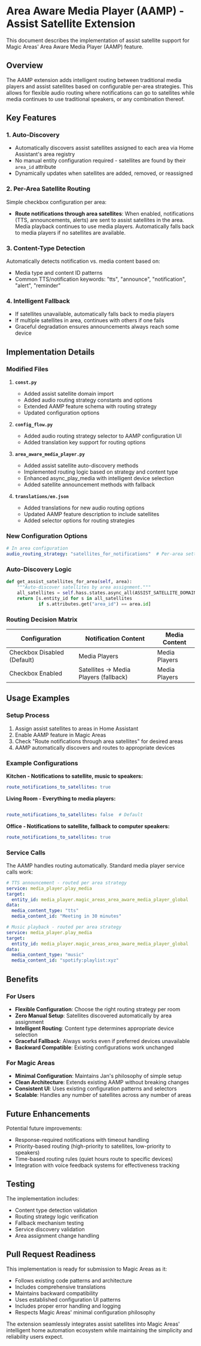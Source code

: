 # Area Aware Media Player (AAMP) - Assist Satellite Extension

This document describes the implementation of assist satellite support for Magic Areas' Area Aware Media Player (AAMP) feature.

## Overview

The AAMP extension adds intelligent routing between traditional media players and assist satellites based on configurable per-area strategies. This allows for flexible audio routing where notifications can go to satellites while media continues to use traditional speakers, or any combination thereof.

## Key Features

### 1. Auto-Discovery
- Automatically discovers assist satellites assigned to each area via Home Assistant's area registry
- No manual entity configuration required - satellites are found by their `area_id` attribute
- Dynamically updates when satellites are added, removed, or reassigned


### 2. Per-Area Satellite Routing
Simple checkbox configuration per area:

- **Route notifications through area satellites**: When enabled, notifications (TTS, announcements, alerts) are sent to assist satellites in the area. Media playback continues to use media players. Automatically falls back to media players if no satellites are available.

### 3. Content-Type Detection
Automatically detects notification vs. media content based on:
- Media type and content ID patterns
- Common TTS/notification keywords: "tts", "announce", "notification", "alert", "reminder"

### 4. Intelligent Fallback
- If satellites unavailable, automatically falls back to media players
- If multiple satellites in area, continues with others if one fails
- Graceful degradation ensures announcements always reach some device


## Implementation Details

### Modified Files

1. **`const.py`**
   - Added assist satellite domain import
   - Added audio routing strategy constants and options
   - Extended AAMP feature schema with routing strategy
   - Updated configuration options

2. **`config_flow.py`**
   - Added audio routing strategy selector to AAMP configuration UI
   - Added translation key support for routing options

3. **`area_aware_media_player.py`**
   - Added assist satellite auto-discovery methods
   - Implemented routing logic based on strategy and content type
   - Enhanced async_play_media with intelligent device selection
   - Added satellite announcement methods with fallback

4. **`translations/en.json`**
   - Added translations for new audio routing options
   - Updated AAMP feature description to include satellites
   - Added selector options for routing strategies

### New Configuration Options

```yaml
# In area configuration
audio_routing_strategy: "satellites_for_notifications"  # Per-area setting
```

### Auto-Discovery Logic

```python
def get_assist_satellites_for_area(self, area):
    """Auto-discover satellites by area assignment."""
    all_satellites = self.hass.states.async_all(ASSIST_SATELLITE_DOMAIN)
    return [s.entity_id for s in all_satellites
            if s.attributes.get("area_id") == area.id]
```

### Routing Decision Matrix


| Configuration | Notification Content | Media Content |
|---------------|---------------------|---------------|
| Checkbox Disabled (Default) | Media Players | Media Players |
| Checkbox Enabled | Satellites → Media Players (fallback) | Media Players |

## Usage Examples

### Setup Process
1. Assign assist satellites to areas in Home Assistant
2. Enable AAMP feature in Magic Areas
3. Check "Route notifications through area satellites" for desired areas
4. AAMP automatically discovers and routes to appropriate devices

### Example Configurations

**Kitchen - Notifications to satellite, music to speakers:**
```yaml
route_notifications_to_satellites: true
```

**Living Room - Everything to media players:**
```yaml

route_notifications_to_satellites: false  # Default
```

**Office - Notifications to satellite, fallback to computer speakers:**
```yaml
route_notifications_to_satellites: true
```

### Service Calls

The AAMP handles routing automatically. Standard media player service calls work:

```yaml
# TTS announcement - routed per area strategy
service: media_player.play_media
target:
  entity_id: media_player.magic_areas_area_aware_media_player_global
data:
  media_content_type: "tts"
  media_content_id: "Meeting in 30 minutes"

# Music playback - routed per area strategy
service: media_player.play_media
target:
  entity_id: media_player.magic_areas_area_aware_media_player_global
data:
  media_content_type: "music"
  media_content_id: "spotify:playlist:xyz"
```

## Benefits

### For Users
- **Flexible Configuration**: Choose the right routing strategy per room
- **Zero Manual Setup**: Satellites discovered automatically by area assignment
- **Intelligent Routing**: Content type determines appropriate device selection
- **Graceful Fallback**: Always works even if preferred devices unavailable
- **Backward Compatible**: Existing configurations work unchanged

### For Magic Areas
- **Minimal Configuration**: Maintains Jan's philosophy of simple setup
- **Clean Architecture**: Extends existing AAMP without breaking changes
- **Consistent UI**: Uses existing configuration patterns and selectors
- **Scalable**: Handles any number of satellites across any number of areas

## Future Enhancements

Potential future improvements:
- Response-required notifications with timeout handling
- Priority-based routing (high-priority to satellites, low-priority to speakers)
- Time-based routing rules (quiet hours route to specific devices)
- Integration with voice feedback systems for effectiveness tracking

## Testing

The implementation includes:
- Content type detection validation
- Routing strategy logic verification
- Fallback mechanism testing
- Service discovery validation
- Area assignment change handling

## Pull Request Readiness

This implementation is ready for submission to Magic Areas as it:
- Follows existing code patterns and architecture
- Includes comprehensive translations
- Maintains backward compatibility
- Uses established configuration UI patterns
- Includes proper error handling and logging
- Respects Magic Areas' minimal configuration philosophy

The extension seamlessly integrates assist satellites into Magic Areas' intelligent home automation ecosystem while maintaining the simplicity and reliability users expect.
